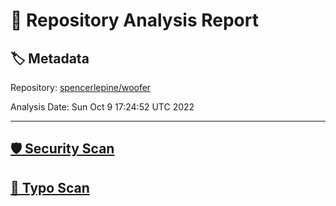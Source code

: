 # 🧪 Repository Analysis Report

## 🏷️ Metadata

Repository:
[spencerlepine/woofer](https://github.com/spencerlepine/woofer)

Analysis Date:
Sun Oct  9 17:24:52 UTC 2022

---

## [🛡️ Security Scan](./security)


## [🚫 Typo Scan](./typos)


